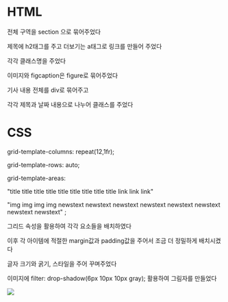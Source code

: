 <h1>HTML</h1>


전체 구역을 section 으로 묶어주었다

제목에 h2태그를 주고 더보기는 a태그로 링크를 만들어 주었다

각각 클래스명을 주었다

이미지와 figcaption은 figure로 묶어주었다

기사 내용 전체를 div로 묶어주고

각각 제목과 날짜 내용으로 나누어 클래스를 주었다




<h1>CSS</h1>


grid-template-columns: repeat(12,1fr); 

grid-template-rows: auto;

grid-template-areas: 

"title title title title title title title title title link link link"

"img img img img newstext newstext newstext newstext newstext newstext newstext newstext" ;

그리드 속성을 활용하여 각각 요소들을 배치하였다

이후 각 아이템에 적절한 margin값과 padding값을 주어서 조금 더 정밀하게 배치시켰다

글자 크기와 굵기, 스타일을 주어 꾸며주었다

이미지에 filter: drop-shadow(6px 10px 10px gray); 활용하여 그림자를 만들었다


![](mission04-img.png)
